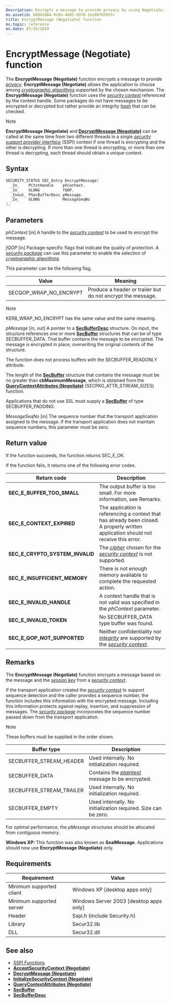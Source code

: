 ```yaml
---
Description: Encrypts a message to provide privacy by using Negotiate.
ms.assetid: b80b3d64-9c0a-4602-9378-1e208f6593fc
title: EncryptMessage (Negotiate) function
ms.topic: reference
ms.date: 07/25/2019
---
```


# EncryptMessage (Negotiate) function

The **EncryptMessage (Negotiate)** function encrypts a message to provide [*privacy*](../secgloss/p-gly.md). **EncryptMessage (Negotiate)** allows the application to choose among [*cryptographic algorithms*](../secgloss/c-gly.md) supported by the chosen mechanism. The **EncryptMessage (Negotiate)** function uses the [*security context*](../secgloss/s-gly.md) referenced by the context handle. Some packages do not have messages to be encrypted or decrypted but rather provide an integrity [*hash*](../secgloss/h-gly.md) that can be checked.

> [!Note]  
> **EncryptMessage (Negotiate)** and [**DecryptMessage (Negotiate)**](decryptmessage--negotiate.md) can be called at the same time from two different threads in a single [*security support provider interface*](../secgloss/s-gly.md) (SSPI) context if one thread is encrypting and the other is decrypting. If more than one thread is encrypting, or more than one thread is decrypting, each thread should obtain a unique context.

## Syntax

```C++
SECURITY_STATUS SEC_Entry EncryptMessage(
  _In_    PCtxtHandle    phContext,
  _In_    ULONG          fQOP,
  _Inout_ PSecBufferDesc pMessage,
  _In_    ULONG          MessageSeqNo
);
```

## Parameters

*phContext* \[in\]
A handle to the [*security context*](../secgloss/s-gly.md) to be used to encrypt the message.

*fQOP* \[in\]
Package-specific flags that indicate the quality of protection. A [*security package*](../secgloss/s-gly.md) can use this parameter to enable the selection of [*cryptographic algorithms*](../secgloss/c-gly.md).

This parameter can be the following flag.

| Value                  | Meaning                                                     |
|------------------------|-------------------------------------------------------------|
| SECQOP_WRAP_NO_ENCRYPT | Produce a header or trailer but do not encrypt the message. |

> [!NOTE]
> KERB_WRAP_NO_ENCRYPT has the same value and the same meaning.

*pMessage* \[in, out\]
A pointer to a [**SecBufferDesc**](/windows/win32/api/sspi/ns-sspi-secbufferdesc) structure. On input, the structure references one or more [**SecBuffer**](/windows/win32/api/sspi/ns-sspi-secbuffer) structures that can be of type SECBUFFER\_DATA. That buffer contains the message to be encrypted. The message is encrypted in place, overwriting the original contents of the structure.

The function does not process buffers with the SECBUFFER\_READONLY attribute.

The length of the [**SecBuffer**](/windows/win32/api/sspi/ns-sspi-secbuffer) structure that contains the message must be no greater than **cbMaximumMessage**, which is obtained from the [**QueryContextAttributes (Negotiate)**](querycontextattributes--negotiate.md) (SECPKG\_ATTR\_STREAM\_SIZES) function.

Applications that do not use SSL must supply a [**SecBuffer**](/windows/win32/api/sspi/ns-sspi-secbuffer) of type SECBUFFER\_PADDING.

*MessageSeqNo* \[in\]
The sequence number that the transport application assigned to the message. If the transport application does not maintain sequence numbers, this parameter must be zero.

## Return value

If the function succeeds, the function returns SEC\_E\_OK.

If the function fails, it returns one of the following error codes.

| Return code                         | Description                                                                                                                          |
|-------------------------------------|--------------------------------------------------------------------------------------------------------------------------------------|
| **SEC\_E\_BUFFER\_TOO\_SMALL**      | The output buffer is too small. For more information, see Remarks.                                                                   |
| **SEC\_E\_CONTEXT\_EXPIRED**        | The application is referencing a context that has already been closed. A properly written application should not receive this error. |
| **SEC\_E\_CRYPTO\_SYSTEM\_INVALID** | The [*cipher*](../secgloss/c-gly.md) chosen for the [*security context*](../secgloss/s-gly.md) is not supported.                                |
| **SEC\_E\_INSUFFICIENT\_MEMORY**    | There is not enough memory available to complete the requested action.                                                               |
| **SEC\_E\_INVALID\_HANDLE**         | A context handle that is not valid was specified in the *phContext* parameter.                                                       |
| **SEC\_E\_INVALID\_TOKEN**          | No SECBUFFER\_DATA type buffer was found.                                                                                            |
| **SEC\_E\_QOP\_NOT\_SUPPORTED**     | Neither confidentiality nor [*integrity*](../secgloss/i-gly.md) are supported by the [*security context*](../secgloss/s-gly.md).             |

## Remarks

The **EncryptMessage (Negotiate)** function encrypts a message based on the message and the [*session key*](../secgloss/s-gly.md) from a [*security context*](../secgloss/s-gly.md).

If the transport application created the [*security context*](../secgloss/s-gly.md) to support sequence detection and the caller provides a sequence number, the function includes this information with the encrypted message. Including this information protects against replay, insertion, and suppression of messages. The [*security package*](../secgloss/s-gly.md) incorporates the sequence number passed down from the transport application.

> [!Note]  
> These buffers must be supplied in the order shown.

| Buffer type                | Description                                                                                 |
|----------------------------|---------------------------------------------------------------------------------------------|
| SECBUFFER\_STREAM\_HEADER  | Used internally. No initialization required.                                                |
| SECBUFFER\_DATA            | Contains the [*plaintext*](../secgloss/s-gly.md) message to be encrypted. |
| SECBUFFER\_STREAM\_TRAILER | Used internally. No initialization required.                                                |
| SECBUFFER\_EMPTY           | Used internally. No initialization required. Size can be zero.                              |

For optimal performance, the *pMessage* structures should be allocated from contiguous memory.

**Windows XP:** This function was also known as **SealMessage**. Applications should now use **EncryptMessage (Negotiate)** only.

## Requirements

| Requirement | Value |
|--------------------------|-------------------------------------------------|
| Minimum supported client | Windows XP \[desktop apps only\]                |
| Minimum supported server | Windows Server 2003 \[desktop apps only\]       |
| Header                   | Sspi.h (include Security.h)                     |
| Library                  | Secur32.lib                                     |
| DLL                      | Secur32.dll                                     |

## See also

- [SSPI Functions](authentication-functions.md#sspi-functions)
- [**AcceptSecurityContext (Negotiate)**](acceptsecuritycontext--negotiate.md)
- [**DecryptMessage (Negotiate)**](decryptmessage--negotiate.md)
- [**InitializeSecurityContext (Negotiate)**](initializesecuritycontext--negotiate.md)
- [**QueryContextAttributes (Negotiate)**](querycontextattributes--negotiate.md)
- [**SecBuffer**](/windows/win32/api/sspi/ns-sspi-secbuffer)
- [**SecBufferDesc**](/windows/win32/api/sspi/ns-sspi-secbufferdesc)
